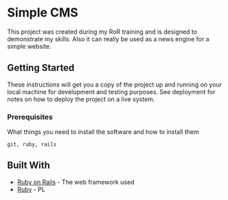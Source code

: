 # Simple CMS

This project was created during my RoR training and is designed to demonstrate my skills. Also it can really be used as a news engine for a simple website.

## Getting Started

These instructions will get you a copy of the project up and running on your local machine for development and testing purposes. See deployment for notes on how to deploy the project on a live system.

### Prerequisites

What things you need to install the software and how to install them

```
git, ruby, rails
```

## Built With

* [Ruby on Rails](http://rubyonrails.org/) - The web framework used
* [Ruby](www.ruby-lang.org) - PL


